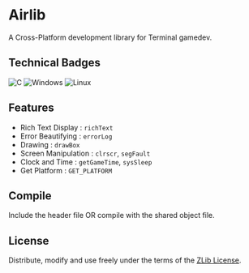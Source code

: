 # Airlib

A Cross-Platform development library for Terminal gamedev.

## Technical Badges

![C](https://img.shields.io/badge/c-%2300599C.svg?style=for-the-badge&logo=c&logoColor=white)
![Windows](https://img.shields.io/badge/Windows-0078D6?style=for-the-badge&logo=windows&logoColor=white)
![Linux](https://img.shields.io/badge/Linux-FCC624?style=for-the-badge&logo=linux&logoColor=black)

## Features

- Rich Text Display : `richText`
- Error Beautifying : `errorLog`
- Drawing : `drawBox`
- Screen Manipulation : `clrscr`, `segFault`
- Clock and Time : `getGameTime`, `sysSleep`
- Get Platform : `GET_PLATFORM`

## Compile

Include the header file OR compile with the shared object file. 

## License

Distribute, modify and use freely under the terms of the
[ZLib License](./LICENSE).
